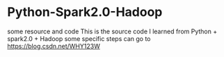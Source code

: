 # Python-Spark2.0-Hadoop
some resource and code
This is the source code I learned from Python + spark2.0 + Hadoop
some specific steps can go to https://blog.csdn.net/WHY123W
